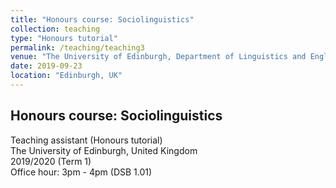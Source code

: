 ```yaml
---
title: "Honours course: Sociolinguistics"
collection: teaching
type: "Honours tutorial"
permalink: /teaching/teaching3
venue: "The University of Edinburgh, Department of Linguistics and English Language"
date: 2019-09-23
location: "Edinburgh, UK"
---
```

## Honours course: Sociolinguistics
Teaching assistant (Honours tutorial)  
The University of Edinburgh, United Kingdom  
2019/2020 (Term 1)  
Office hour: 3pm - 4pm (DSB 1.01)
